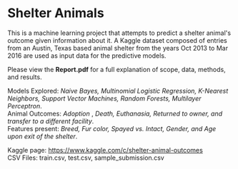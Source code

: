 # Shelter Animals
This is a machine learning project that attempts to predict a shelter animal's outcome given information about it. A Kaggle dataset composed of entries from an Austin, Texas based animal shelter from the years Oct 2013 to Mar 2016 are used as input data for the predictive models.

Please view the **Report.pdf** for a full explanation of scope, data, methods, and results.  

Models Explored: *Naive Bayes, Multinomial Logistic Regression, K-Nearest Neighbors, Support Vector Machines, Random Forests, Multilayer Perceptron*.  
Animal Outcomes: *Adoption* , *Death, Euthanasia, Returned to owner, and transfer to a different facility*.  
Features present: *Breed, Fur color, Spayed vs. Intact, Gender, and Age upon exit of the shelter*.  

Kaggle page: https://www.kaggle.com/c/shelter-animal-outcomes  
CSV Files: train.csv, test.csv, sample_submission.csv
